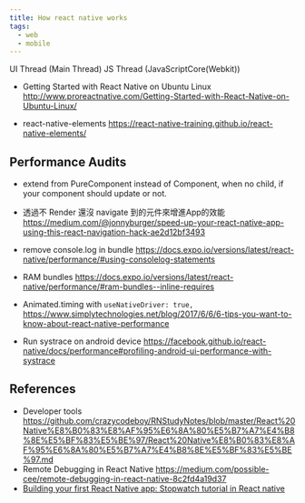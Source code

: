 ```yaml
---
title: How react native works
tags:
  - web
  - mobile
---
```


UI Thread (Main Thread)
JS Thread (JavaScriptCore(Webkit))

* Getting Started with React Native on Ubuntu Linux
http://www.proreactnative.com/Getting-Started-with-React-Native-on-Ubuntu-Linux/

* react-native-elements
https://react-native-training.github.io/react-native-elements/


## Performance Audits

* extend from PureComponent instead of Component, when no child, if your component should update or not.

* 透過不 Render 還沒 navigate 到的元件來增進App的效能 https://medium.com/@jonnyburger/speed-up-your-react-native-app-using-this-react-navigation-hack-ae2d12bf3493

* remove console.log in bundle https://docs.expo.io/versions/latest/react-native/performance/#using-consolelog-statements

* RAM bundles https://docs.expo.io/versions/latest/react-native/performance/#ram-bundles--inline-requires

* Animated.timing with `useNativeDriver: true,`
https://www.simplytechnologies.net/blog/2017/6/6/6-tips-you-want-to-know-about-react-native-performance


* Run systrace on android device https://facebook.github.io/react-native/docs/performance#profiling-android-ui-performance-with-systrace

## References

- Developer tools https://github.com/crazycodeboy/RNStudyNotes/blob/master/React%20Native%E8%B0%83%E8%AF%95%E6%8A%80%E5%B7%A7%E4%B8%8E%E5%BF%83%E5%BE%97/React%20Native%E8%B0%83%E8%AF%95%E6%8A%80%E5%B7%A7%E4%B8%8E%E5%BF%83%E5%BE%97.md
- Remote Debugging in React Native https://medium.com/possible-cee/remote-debugging-in-react-native-8c2fd4a19d37
- [Building your first React Native app: Stopwatch tutorial in React native](https://codersera.com/blog/first-react-native-app-stopwatch/)

